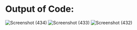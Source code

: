 # Output of Code: 

![Screenshot (434)](https://github.com/user-attachments/assets/4b762a69-af2d-447f-b59a-a0e2a4c6d269)
![Screenshot (433)](https://github.com/user-attachments/assets/7ad688cf-78d8-4289-b0fe-dc3ad8b62d9e)
![Screenshot (432)](https://github.com/user-attachments/assets/e33e232f-38e5-4032-ad6d-69aa6eb56566)

